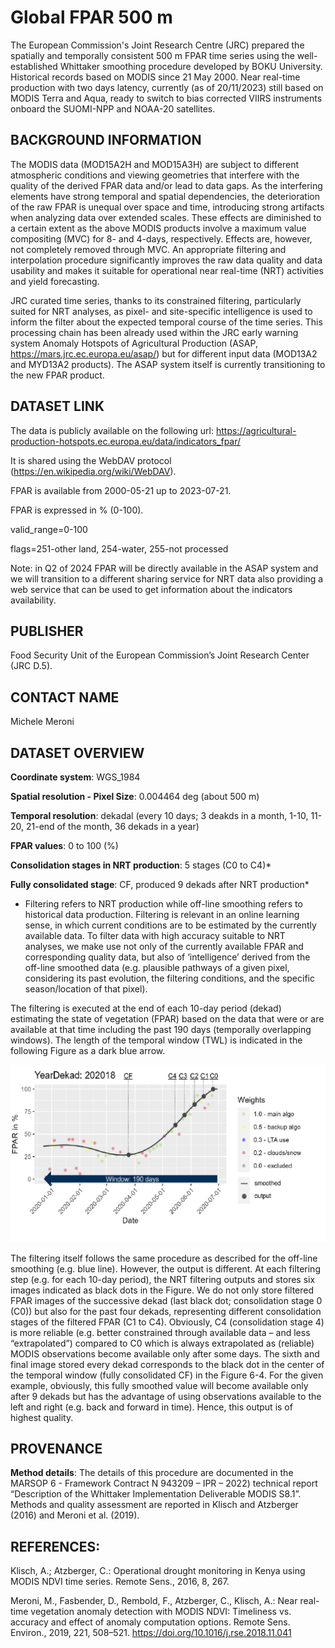 # Global FPAR 500 m
The European Commission's Joint Research Centre (JRC) prepared the spatially and temporally consistent 500 m FPAR time series using the well-established Whittaker smoothing procedure developed by BOKU University. Historical records based on MODIS since 21 May 2000. Near real-time production with two days latency, currently (as of 20/11/2023) still based on MODIS Terra and Aqua, ready to switch to bias corrected VIIRS instruments onboard the SUOMI-NPP and NOAA-20 satellites.

## BACKGROUND INFORMATION
The MODIS data (MOD15A2H and MOD15A3H) are subject to different atmospheric conditions and viewing geometries that interfere with the quality of the derived FPAR data and/or lead to data gaps. As the interfering elements have strong temporal and spatial dependencies, the deterioration of the raw FPAR is unequal over space and time, introducing strong artifacts when analyzing data over extended scales. These effects are diminished to a certain extent as the above MODIS products involve a maximum value compositing (MVC) for 8- and 4-days, respectively. Effects are, however, not completely removed through MVC. An appropriate filtering and interpolation procedure significantly improves the raw data quality and data usability and makes it suitable for operational near real-time (NRT) activities and yield forecasting.

JRC curated time series, thanks to its constrained filtering, particularly suited for NRT analyses, as pixel- and site-specific intelligence is used to inform the filter about the expected temporal course of the time series. This processing chain has been already used within the JRC early warning system Anomaly Hotspots of Agricultural Production (ASAP, https://mars.jrc.ec.europa.eu/asap/) but for different input data (MOD13A2 and MYD13A2 products). The ASAP system itself is currently transitioning to the new FPAR product.

## DATASET LINK
The data is publicly available on the following url:
https://agricultural-production-hotspots.ec.europa.eu/data/indicators_fpar/

It is shared using the WebDAV protocol (https://en.wikipedia.org/wiki/WebDAV).

FPAR is available from 2000-05-21 up to 2023-07-21.

FPAR is expressed in % (0-100).

valid_range=0-100

flags=251-other land, 254-water, 255-not processed


Note: in Q2 of 2024 FPAR will be directly available in the ASAP system and we will transition to a different sharing service for NRT data also providing a web service that can be used to get information about the indicators availability.

## PUBLISHER
Food Security Unit of the European Commission’s Joint Research Center (JRC D.5).

## CONTACT NAME
Michele Meroni

## DATASET OVERVIEW
**Coordinate system**: WGS_1984

**Spatial resolution - Pixel Size**: 0.004464 deg (about 500 m)

**Temporal resolution**: dekadal (every 10 days; 3 deakds in a month, 1-10, 11-20, 21-end of the month, 36 dekads in a year)

**FPAR values**: 0 to 100 (%)

**Consolidation stages in NRT production**: 5 stages (C0 to C4)*

**Fully consolidated stage**: CF, produced 9 dekads after NRT production*

* Filtering refers to NRT production while off-line smoothing refers to historical data production. Filtering is relevant in an online learning sense, in which current conditions are to be estimated by the currently available data. To filter data with high accuracy suitable to NRT analyses, we make use not only of the currently available FPAR and corresponding quality data, but also of ‘intelligence’ derived from the off-line smoothed data (e.g. plausible pathways of a given pixel, considering its past evolution, the filtering conditions, and the specific season/location of that pixel).

The filtering is executed at the end of each 10-day period (dekad) estimating the state of vegetation (FPAR) based on the data that were or are available at that time including the past 190 days (temporally overlapping windows). The length of the temporal window (TWL) is indicated in the following Figure as a dark blue arrow.

<img src="FPAR500m.png" alt="FPAR Filtering" width="800"/>

The filtering itself follows the same procedure as described for the off-line smoothing (e.g. blue line). However, the output is different. At each filtering step (e.g. for each 10-day period), the NRT filtering outputs and stores six images indicated as black dots in the Figure. We do not only store filtered FPAR images of the successive dekad (last black dot; consolidation stage 0 (C0)) but also for the past four dekads, representing different consolidation stages of the filtered FPAR (C1 to C4). Obviously, C4 (consolidation stage 4) is more reliable (e.g. better constrained through available data – and less “extrapolated”) compared to C0 which is always extrapolated as (reliable) MODIS observations become available only after some days.
The sixth and final image stored every dekad corresponds to the black dot in the center of the temporal window (fully consolidated CF) in the Figure 6-4. For the given example, obviously, this fully smoothed value will become available only after 9 dekads but has the advantage of using observations available to the left and right (e.g. back and forward in time). Hence, this output is of highest quality.

## PROVENANCE
**Method details**: The details of this procedure are documented in the MARSOP 6 - Framework Contract N 943209 – IPR – 2022) technical report “Description of the Whittaker Implementation Deliverable MODIS S8.1”. Methods and quality assessment are reported in Klisch and Atzberger (2016) and Meroni et al. (2019).

## REFERENCES: 
Klisch, A.; Atzberger, C.: Operational drought monitoring in Kenya using MODIS NDVI time series. Remote Sens., 2016, 8, 267.

Meroni, M., Fasbender, D., Rembold, F., Atzberger, C., Klisch, A.: Near real-time vegetation anomaly detection with MODIS NDVI: Timeliness vs. accuracy and effect of anomaly computation options. Remote Sens. Environ., 2019, 221, 508–521. https://doi.org/10.1016/j.rse.2018.11.041